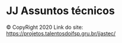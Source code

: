 # JJ Assuntos técnicos
© CopyRight 2020
Link do site: https://projetos.talentosdoifsp.gru.br/jjastec/
